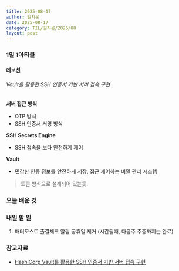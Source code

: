 ```yaml
---
title: 2025-08-17
author: 길지운
date: 2025-08-17
category: TIL/길지운/2025/08
layout: post
---
```


### 1일 1아티클
#### 데보션
###### Vault를 활용한 SSH 인증서 기반 서버 접속 구현
**서버 접근 방식**
- OTP 방식
- SSH 인증서 서명 방식
  
**SSH Secrets Engine**
- SSH 접속을 보다 안전하게 제어
  
**Vault**
- 민감한 인증 정보를 안전하게 저장, 접근 제어하는 비밀 관리 시스템
  
> 토큰 방식으로 설계되어 있는듯.
  
### 오늘 배운 것
  
### 내일 할 일
1. 매터모스트 출결체크 알림 공휴일 제거 (시간될때, 다음주 주중까지는 완료)
  
### 참고자료
- [HashiCorp Vault를 활용한 SSH 인증서 기반 서버 접속 구현](https://devocean.sk.com/blog/techBoardDetail.do?page=&boardType=undefined&query=&ID=167675&searchData=&subIndex=&searchText=&techType=&searchDataSub=&searchDataMain=&comment=&p=)